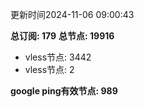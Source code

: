 更新时间2024-11-06 09:00:43

**总订阅: 179**
**总节点: 19916**
- vless节点: 3442
- vless节点: 2

**google ping有效节点: 989**
